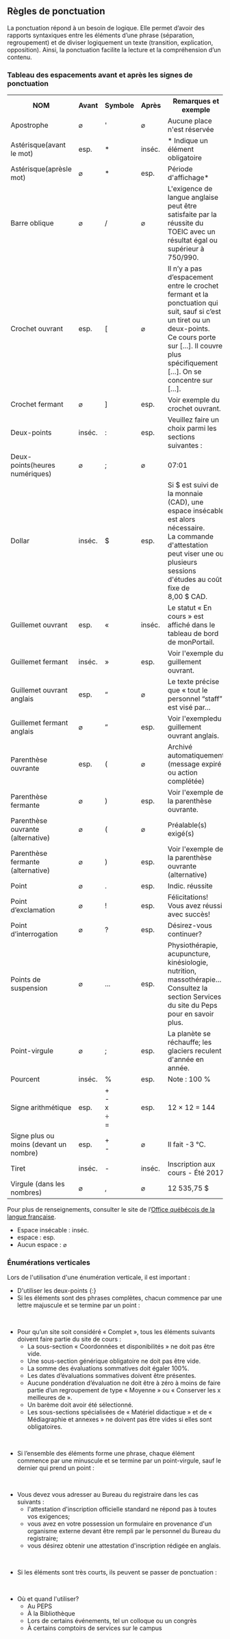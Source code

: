 <h2>Règles de ponctuation</h2>
<p>La ponctuation répond à un besoin de logique. Elle permet d’avoir des rapports syntaxiques entre les éléments d’une phrase (séparation, regroupement) et de diviser logiquement un texte (transition, explication, opposition). Ainsi, la ponctuation facilite la lecture et la compréhension d’un contenu.</p>

<h3>Tableau des espacements avant et après les signes de ponctuation</h3>

<table class="m-u--table">
    <tr>
        <th>NOM</th>
        <th>Avant</th>
        <th>Symbole</th>
        <th>Après</th>
        <th width="45%">Remarques et exemple</th>
    </tr>
    <tr>
        <td>Apostrophe</td>
        <td>⌀</td>
        <td>'</td>
        <td>⌀</td>
        <td>Aucune place n'est réservée</td>
    </tr>
    <tr>
        <td>Astérisque(avant le mot)</td>
        <td>esp.</td>
        <td>*</td>
        <td>inséc.</td>
        <td>* Indique un élément obligatoire</td>
    </tr>
    <tr>
        <td>Astérisque(aprèsle mot)</td>
        <td>⌀</td>
        <td>*</td>
        <td>esp.</td>
        <td>Période d'affichage*</td>
    </tr>
    <tr>
        <td>Barre oblique</td>
        <td>⌀</td>
        <td>/</td>
        <td>⌀</td>
        <td>L'exigence de langue anglaise peut être satisfaite par la réussite du TOEIC avec un résultat égal ou supérieur à 750/990.</td>
    </tr>
    <tr>
        <td>Crochet ouvrant</td>
        <td>esp.</td>
        <td>[</td>
        <td>⌀</td>
        <td>Il n’y a pas d’espacement entre le crochet fermant et la ponctuation qui suit, sauf si c’est un tiret ou un deux-points.<br/>Ce cours porte sur  […]. Il couvre plus spécifiquement […]. On se concentre sur […].</td>
    </tr>
    <tr>
        <td>Crochet fermant</td>
        <td>⌀</td>
        <td>]</td>
        <td>esp.</td>
        <td>Voir exemple du crochet ouvrant.</td>
    </tr>
    <tr>
        <td>Deux-points</td>
        <td>inséc.</td>
        <td>:</td>
        <td>esp.</td>
        <td>Veuillez faire un choix parmi les sections suivantes&nbsp;:</td>
    </tr>
    <tr>
        <td>Deux-points(heures numériques)</td>
        <td>⌀</td>
        <td>;</td>
        <td>⌀</td>
        <td>07:01</td>
    </tr>
    <tr>
        <td>Dollar</td>
        <td>inséc.</td>
        <td>$</td>
        <td>esp.</td>
        <td>Si $ est suivi de la monnaie (CAD), une espace insécable est alors nécessaire.<br/>La commande d'attestation peut viser une ou plusieurs sessions d'études au coût fixe de 8,00&nbsp;$&nbsp;CAD.</td>
    </tr>
    <tr>
        <td>Guillemet ouvrant</td>
        <td>esp.</td>
        <td>«</td>
        <td>inséc.</td>
        <td>Le statut «&nbsp;En cours&nbsp;» est affiché dans le tableau de bord de monPortail.</td>
    </tr>
    <tr>
        <td>Guillemet fermant</td>
        <td>inséc.</td>
        <td>»</td>
        <td>esp.</td>
        <td>Voir l'exemple du guillement ouvrant.</td>
    </tr>
    <tr>
        <td>Guillemet ouvrant anglais</td>
        <td>esp.</td>
        <td>“</td>
        <td>⌀</td>
        <td>Le texte précise que « tout le personnel “staff” est visé par…</td>
    </tr>
    <tr>
        <td>Guillemet fermant anglais</td>
        <td>⌀</td>
        <td>”</td>
        <td>esp.</td>
        <td>Voir l'exempledu guillement ouvrant anglais.</td>
    </tr>
    <tr>
        <td>Parenthèse ouvrante</td>
        <td>esp.</td>
        <td>(</td>
        <td>⌀</td>
        <td>Archivé automatiquement (message expiré ou action complétée)</td>
    </tr>
    <tr>
        <td>Parenthèse fermante</td>
        <td>⌀</td>
        <td>)</td>
        <td>esp.</td>
        <td>Voir l'exemple de la parenthèse ouvrante.</td>
    </tr>
    <tr>
        <td>Parenthèse ouvrante (alternative)</td>
        <td>⌀</td>
        <td>(</td>
        <td>⌀</td>
        <td>Préalable(s) exigé(s)</td>
    </tr>
    <tr>
        <td>Parenthèse fermante (alternative)</td>
        <td>⌀</td>
        <td>)</td>
        <td>esp.</td>
        <td>Voir l'exemple de la parenthèse ouvrante (alternative)</td>
    </tr>
    <tr>
        <td>Point</td>
        <td>⌀</td>
        <td>.</td>
        <td>esp.</td>
        <td>Indic. réussite</td>
    </tr>
    <tr>
        <td>Point d’exclamation</td>
        <td>⌀</td>
        <td>!</td>
        <td>esp.</td>
        <td>Félicitations! Vous avez réussi avec succès!</td>
    </tr>
    <tr>
        <td>Point d’interrogation</td>
        <td>⌀</td>
        <td>?</td>
        <td>esp.</td>
        <td>Désirez-vous continuer?</td>
    </tr>
    <tr>
        <td>Points de suspension</td>
        <td>⌀</td>
        <td>...</td>
        <td>esp.</td>
        <td>Physiothérapie, acupuncture, kinésiologie, nutrition, massothérapie… Consultez la section Services du site du Peps pour en savoir plus.</td>
    </tr>
    <tr>
        <td>Point-virgule</td>
        <td>⌀</td>
        <td>;</td>
        <td>esp.</td>
        <td>La planète se réchauffe; les glaciers reculent d'année en année. </td>
    </tr>
    <tr>
        <td>Pourcent</td>
        <td>inséc.</td>
        <td>%</td>
        <td>esp.</td>
        <td>Note&nbsp;: 100&nbsp;%</td>
    </tr>
    <tr>
        <td>Signe arithmétique</td>
        <td>esp.</td>
        <td>+<br/>-<br/>x<br/>÷<br/>=</td>
        <td>esp.</td>
        <td>12 × 12 = 144</td>
    </tr>
    <tr>
        <td>Signe plus ou moins (devant un nombre)</td>
        <td>esp.</td>
        <td>+<br/>-</td>
        <td>⌀</td>
        <td>Il fait -3 °C.</td>
    </tr>
    <tr>
        <td>Tiret</td>
        <td>inséc.</td>
        <td>-</td>
        <td>inséc.</td>
        <td>Inscription aux cours - Été 2017</td>
    </tr>
     <tr>
        <td>Virgule (dans les nombres)</td>
        <td>⌀</td>
        <td>,</td>
        <td>⌀</td>
        <td>12 535,75&nbsp;$</td>
</table>

Pour plus de renseignements, consulter le site de l’<a href="http://bdl.oqlf.gouv.qc.ca/bdl/gabarit_bdl.asp?t1=1&id=2039">Office québécois de la langue française</a>.
<ul class="m-u--bullet-list">
        <li>Espace insécable : inséc.</li>
        <li>espace : esp.</li>
        <li>Aucun espace : ⌀</li>
     </ul>

<h3>Énumérations verticales</h3>
<p>Lors de l'utilisation d'une énumération verticale, il est important :</p>
    <ul class="m-u--bullet-list">
        <li>D'utiliser les deux-points {:}</li>
        <li>Si les éléments sont des phrases complètes, chacun commence par une lettre majuscule et se termine par un point :</li>
     </ul><br/>
    <m-panel>
        <ul class="m-u--bullet-list">
            <li>Pour qu’un site soit considéré « Complet », tous les éléments suivants doivent faire partie du site de cours :
                <ul>
                    <li>La sous-section « Coordonnées et disponibilités » ne doit pas être vide.</li>
                    <li>Une sous-section générique obligatoire ne doit pas être vide.</li>
                    <li>La somme des évaluations sommatives doit égaler 100%.</li>
                    <li>Les dates d’évaluations sommatives doivent être présentes.</li>
                    <li>Aucune pondération d’évaluation ne doit être à zéro à moins de faire partie d’un regroupement de type « Moyenne » ou « Conserver les x meilleures de ».</li>
                    <li>Un barème doit avoir été sélectionné.</li>
                    <li>Les sous-sections spécialisées de « Matériel didactique » et de « Médiagraphie et annexes » ne doivent pas être vides si elles sont obligatoires.</li>
                </ul>
            </li>
        </ul><br/>
    </m-panel>
    <ul class="m-u--bullet-list">
        <li>Si l’ensemble des éléments forme une phrase, chaque élément commence par une minuscule et se termine par un point-virgule, sauf le dernier qui prend un point :</li>
    </ul><br/>
    <m-panel>
        <ul class="m-u--bullet-list">
            <li>Vous devez vous adresser au Bureau du registraire dans les cas suivants :
                <ul>
                    <li>l'attestation d'inscription officielle standard ne répond pas à toutes vos exigences;</li>
                    <li>vous avez en votre possession un formulaire en provenance d'un organisme externe devant être rempli par le personnel du Bureau du registraire;</li>
                    <li>vous désirez obtenir une attestation d'inscription rédigée en anglais.</li>
                </ul>
            </li>
        </ul><br/>
    </m-panel>
    <ul class="m-u--bullet-list">
        <li>Si les éléments sont très courts, ils peuvent se passer de ponctuation :</li>
    </ul><br/>
    <m-panel>
        <ul class="m-u--bullet-list">
            <li>Où et quand l'utiliser?
                <ul>
                    <li>Au PEPS</li>
                    <li>À la Bibliothèque</li>
                    <li>Lors de certains événements, tel un colloque ou un congrès</li>
                    <li>À certains comptoirs de services sur le campus</li>
                </ul>
            </li>
        </ul>
    </m-panel>